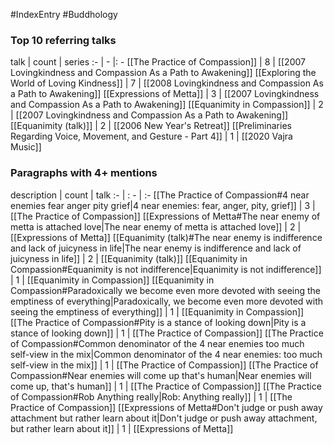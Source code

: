 #IndexEntry #Buddhology

### Top 10 referring talks
talk | count | series
:- | - |: -
[[The Practice of Compassion]] | 8 | [[2007 Lovingkindness and Compassion As a Path to Awakening]]
[[Exploring the World of Loving Kindness]] | 7 | [[2008 Lovingkindness and Compassion As a Path to Awakening]]
[[Expressions of Metta]] | 3 | [[2007 Lovingkindness and Compassion As a Path to Awakening]]
[[Equanimity in Compassion]] | 2 | [[2007 Lovingkindness and Compassion As a Path to Awakening]]
[[Equanimity (talk)]] | 2 | [[2006 New Year's Retreat]]
[[Preliminaries Regarding Voice, Movement, and Gesture - Part 4]] | 1 | [[2020 Vajra Music]]

### Paragraphs with 4+ mentions
description | count | talk
:- | : - | :-
[[The Practice of Compassion#4 near enemies fear anger pity grief\|4 near enemies: fear, anger, pity, grief]] | 3 | [[The Practice of Compassion]]
[[Expressions of Metta#The near enemy of metta is attached love\|The near enemy of metta is attached love]] | 2 | [[Expressions of Metta]]
[[Equanimity (talk)#The near enemy is indifference and lack of juicyness in life\|The near enemy is indifference and lack of juicyness in life]] | 2 | [[Equanimity (talk)]]
[[Equanimity in Compassion#Equanimity is not indifference\|Equanimity is not indifference]] | 1 | [[Equanimity in Compassion]]
[[Equanimity in Compassion#Paradoxically we become even more devoted with seeing the emptiness of everything\|Paradoxically, we become even more devoted with seeing the emptiness of everything]] | 1 | [[Equanimity in Compassion]]
[[The Practice of Compassion#Pity is a stance of looking down\|Pity is a stance of looking down]] | 1 | [[The Practice of Compassion]]
[[The Practice of Compassion#Common denominator of the 4 near enemies too much self-view in the mix\|Common denominator of the 4 near enemies: too much self-view in the mix]] | 1 | [[The Practice of Compassion]]
[[The Practice of Compassion#Near enemies will come up that's human\|Near enemies will come up, that's human]] | 1 | [[The Practice of Compassion]]
[[The Practice of Compassion#Rob Anything really\|Rob: Anything really]] | 1 | [[The Practice of Compassion]]
[[Expressions of Metta#Don't judge or push away attachment but rather learn about it\|Don't judge or push away attachment, but rather learn about it]] | 1 | [[Expressions of Metta]]


